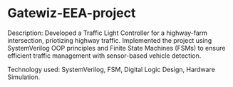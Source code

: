 # Gatewiz-EEA-project
Description: Developed a Traffic Light Controller for a highway-farm intersection, priotizing highway traffic. Implemented the project using SystemVerilog OOP principles and Finite State Machines (FSMs) to ensure efficient traffic management with sensor-based vehicle detection.

Technology used: SystemVerilog, FSM, Digital Logic Design, Hardware Simulation.
